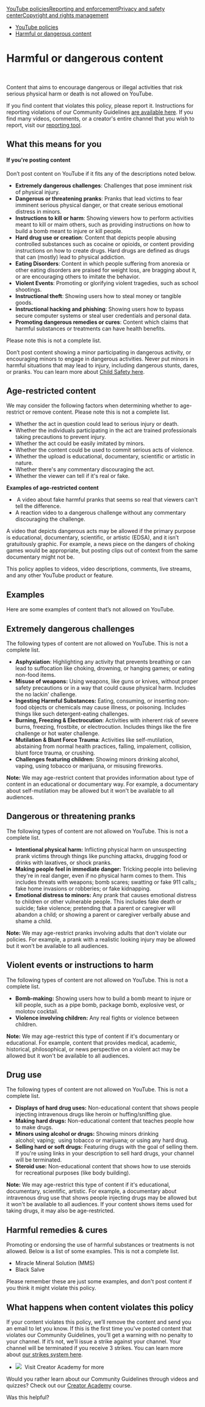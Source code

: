[YouTube policies](/youtube/topic/2803176?hl=en&ref_topic=6151248,3230811,3256124,)[Reporting and enforcement](/youtube/topic/2803138?hl=en&ref_topic=6151248,3230811,3256124,)[Privacy and safety center](/youtube/topic/2803240?hl=en&ref_topic=6151248,3230811,3256124,)[Copyright and rights management](/youtube/topic/2676339?hl=en&ref_topic=6151248,3230811,3256124,)
    

*   [YouTube policies](/youtube/topic/2803176?hl=en&ref_topic=6151248)
*   [Harmful or dangerous content](/youtube/answer/2801964)

Harmful or dangerous content
============================

  
  

Content that aims to encourage dangerous or illegal activities that risk serious physical harm or death is not allowed on YouTube.

If you find content that violates this policy, please report it. Instructions for reporting violations of our Community Guidelines [are available here](https://support.google.com/youtube/answer/2802027). If you find many videos, comments, or a creator's entire channel that you wish to report, visit our [reporting tool](https://support.google.com/youtube/answer/2802027).

What this means for you
-----------------------

#### If you're posting content

Don’t post content on YouTube if it fits any of the descriptions noted below.

*   **Extremely dangerous challenges**: Challenges that pose imminent risk of physical injury.
*   **Dangerous or threatening pranks**: Pranks that lead victims to fear imminent serious physical danger, or that create serious emotional distress in minors.
*   **Instructions to kill or harm**: Showing viewers how to perform activities meant to kill or maim others, such as providing instructions on how to build a bomb meant to injure or kill people.
*   **Hard drug use or creation**: Content that depicts people abusing controlled substances such as cocaine or opioids, or content providing instructions on how to create drugs. Hard drugs are defined as drugs that can (mostly) lead to physical addiction.
*   **Eating Disorders**: Content in which people suffering from anorexia or other eating disorders are praised for weight loss, are bragging about it, or are encouraging others to imitate the behavior.
*   **Violent Events**: Promoting or glorifying violent tragedies, such as school shootings.
*   **Instructional theft**: Showing users how to steal money or tangible goods.
*   **Instructional hacking and phishing**: Showing users how to bypass secure computer systems or steal user credentials and personal data.
*   **Promoting dangerous remedies or cures**: Content which claims that harmful substances or treatments can have health benefits.

Please note this is not a complete list.

Don’t post content showing a minor participating in dangerous activity, or encouraging minors to engage in dangerous activities. Never put minors in harmful situations that may lead to injury, including dangerous stunts, dares, or pranks. You can learn more about [Child Safety here](https://support.google.com/youtube/answer/2801999).

Age-restricted content
----------------------

We may consider the following factors when determining whether to age-restrict or remove content. Please note this is not a complete list.

*   Whether the act in question could lead to serious injury or death.
*   Whether the individuals participating in the act are trained professionals taking precautions to prevent injury.
*   Whether the act could be easily imitated by minors.
*   Whether the content could be used to commit serious acts of violence.
*   Whether the upload is educational, documentary, scientific or artistic in nature.
*   Whether there's any commentary discouraging the act. 
*   Whether the viewer can tell if it's real or fake. 

**Examples of age-restricted content**

*    A video about fake harmful pranks that seems so real that viewers can't tell the difference. 
*   A reaction video to a dangerous challenge without any commentary discouraging the challenge. 

A video that depicts dangerous acts may be allowed if the primary purpose is educational, documentary, scientific, or artistic (EDSA), and it isn’t gratuitously graphic. For example, a news piece on the dangers of choking games would be appropriate, but posting clips out of context from the same documentary might not be.

This policy applies to videos, video descriptions, comments, live streams, and any other YouTube product or feature.

Examples
--------

Here are some examples of content that’s not allowed on YouTube.​

Extremely dangerous challenges
------------------------------

The following types of content are not allowed on YouTube. This is not a complete list. 

*   **Asphyxiation**: Highlighting any activity that prevents breathing or can lead to suffocation like choking, drowning, or hanging games; or eating non-food items. 
*   **Misuse of weapons:** Using weapons, like guns or knives, without proper safety precautions or in a way that could cause physical harm. Includes the no lackin' challenge. 
*   **Ingesting Harmful Substances:** Eating, consuming, or inserting non-food objects or chemicals may cause illness, or poisoning. Includes things like such detergent-eating challenges. 
*   **Burning, Freezing & Electrocution**: Activities with inherent risk of severe burns, freezing, frostbite, or electrocution. Includes things like the fire challenge or hot water challenge. 
*   **Mutilation & Blunt Force Trauma**: Activities like self-mutilation, abstaining from normal health practices, falling, impalement, collision, blunt force trauma, or crushing. 
*   **Challenges featuring children:** Showing minors drinking alcohol, vaping, using tobacco or marijuana, or misusing fireworks. 

**Note:** We may age-restrict content that provides information about type of content in an educational or documentary way. For example, a documentary about self-mutilation may be allowed but it won't be available to all audiences. 

Dangerous or threatening pranks 
--------------------------------

The following types of content are not allowed on YouTube. This is not a complete list. 

*   **Intentional physical harm:** Inflicting physical harm on unsuspecting prank victims through things like punching attacks, drugging food or drinks with laxatives, or shock pranks. 
*   **Making people feel in immediate danger:** Tricking people into believing they're in real danger, even if no physical harm comes to them. This includes threats with weapons; bomb scares; swatting or fake 911 calls,; fake home invasions or robberies; or fake kidnapping. 
*   **Emotional distress to minors:** Any prank that causes emotional distress to children or other vulnerable people. This includes fake death or suicide; fake violence; pretending that a parent or caregiver will abandon a child; or showing a parent or caregiver verbally abuse and shame a child. 

**Note:** We may age-restrict pranks involving adults that don't violate our policies. For example, a prank with a realistic looking injury may be allowed but it won't be available to all audiences. 

Violent events or instructions to harm 
---------------------------------------

The following types of content are not allowed on YouTube. This is not a complete list.

*   **Bomb-making:** Showing users how to build a bomb meant to injure or kill people, such as a pipe bomb, package bomb, explosive vest, or molotov cocktail.
*   **Violence involving children:** Any real fights or violence between children. 

**Note:** We may age-restrict this type of content if it's documentary or educational. For example, content that provides medical, academic, historical, philosophical, or news perspective on a violent act may be allowed but it won't be available to all audiences. 

Drug use 
---------

The following types of content are not allowed on YouTube. This is not a complete list.

*   **Displays of hard drug uses:** Non-educational content that shows people injecting intravenous drugs like heroin or huffing/sniffing glue. 
*   **Making hard drugs:** Non-educational content that teaches people how to make drugs. 
*   **Minors using alcohol or drugs:** Showing minors drinking alcohol; vaping;  using tobacco or marijuana; or using any hard drug. 
*   **Selling hard or soft drugs:** Featuring drugs with the goal of selling them. If you're using links in your description to sell hard drugs, your channel will be terminated.
*   **Steroid use:** Non-educational content that shows how to use steroids for recreational purposes (like body building).

**Note:** We may age-restrict this type of content if it's educational, documentary, scientific, artistic. For example, a documentary about intravenous drug use that shows people injecting drugs may be allowed but it won't be available to all audiences. If your content shows items used for taking drugs, it may also be age-restricted.

Harmful remedies & cures
------------------------

Promoting or endorsing the use of harmful substances or treatments is not allowed. Below is a list of some examples. This is not a complete list. 

*   Miracle Mineral Solution (MMS)
*   Black Salve

Please remember these are just some examples, and don't post content if you think it might violate this policy.

What happens when content violates this policy
----------------------------------------------

If your content violates this policy, we’ll remove the content and send you an email to let you know. If this is the first time you’ve posted content that violates our Community Guidelines, you’ll get a warning with no penalty to your channel. If it’s not, we’ll issue a strike against your channel. Your channel will be terminated if you receive 3 strikes. You can learn more about [our strikes system here](/youtube/answer/2802032).

*   ![](//www.gstatic.com/images/icons/material/system/1x/video_library_grey600_24dp.png)  Visit Creator Academy for more
    

Would you rather learn about our Community Guidelines through videos and quizzes? Check out our [Creator Academy](https://creatoracademy.youtube.com/page/lesson/policy-harmful) course.

Was this helpful?